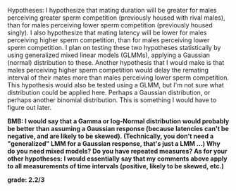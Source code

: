 Hypotheses: I hypothesize that mating duration will be greater for males perceiving greater sperm competition 
(previously housed with rival males), than for males perceiving lower sperm competition (previously housed singly).
I also hypothesize that mating latency will be lower for males perceiving higher sperm competition, than for males
perceiving lower sperm competition. I plan on testing these two hypotheses statistically by using generalized mixed
linear models (GLMMs), applying a Gaussian (normal) distribution to these. Another hypothesis that I would make is 
that males perceiving higher sperm competition would delay the remating interval of their mates more than males 
perceiving lower sperm competition. This hypothesis would also be tested using a GLMM, but I'm not sure what 
distribution could be applied here. Perhaps a Gaussian distribution, or perhaps another binomial distribution. 
This is something I would have to figure out later.

**BMB: I would say that a Gamma or log-Normal distribution would probably be better than assuming a Gaussian response (because latencies can't be negative, and are likely to be skewed). (Technically, you don't need a "generalized" LMM for a Gaussian response, that's just a LMM ...)  Why do you need mixed models? Do you have repeated measures?  As for your other hypotheses: I would essentially say that my comments above apply to all measurements of time intervals (positive, likely to be skewed, etc.)**

**grade: 2.2/3**
